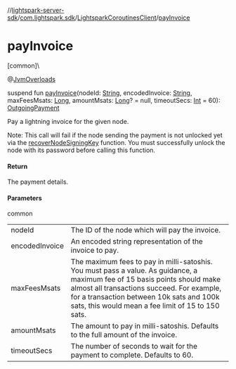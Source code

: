 //[lightspark-server-sdk](../../../index.md)/[com.lightspark.sdk](../index.md)/[LightsparkCoroutinesClient](index.md)/[payInvoice](pay-invoice.md)

# payInvoice

[common]\

@[JvmOverloads](https://kotlinlang.org/api/latest/jvm/stdlib/kotlin.jvm/-jvm-overloads/index.html)

suspend fun [payInvoice](pay-invoice.md)(nodeId: [String](https://kotlinlang.org/api/latest/jvm/stdlib/kotlin/-string/index.html), encodedInvoice: [String](https://kotlinlang.org/api/latest/jvm/stdlib/kotlin/-string/index.html), maxFeesMsats: [Long](https://kotlinlang.org/api/latest/jvm/stdlib/kotlin/-long/index.html), amountMsats: [Long](https://kotlinlang.org/api/latest/jvm/stdlib/kotlin/-long/index.html)? = null, timeoutSecs: [Int](https://kotlinlang.org/api/latest/jvm/stdlib/kotlin/-int/index.html) = 60): [OutgoingPayment](../../com.lightspark.sdk.model/-outgoing-payment/index.md)

Pay a lightning invoice for the given node.

Note: This call will fail if the node sending the payment is not unlocked yet via the [recoverNodeSigningKey](recover-node-signing-key.md) function. You must successfully unlock the node with its password before calling this function.

#### Return

The payment details.

#### Parameters

common

| | |
|---|---|
| nodeId | The ID of the node which will pay the invoice. |
| encodedInvoice | An encoded string representation of the invoice to pay. |
| maxFeesMsats | The maximum fees to pay in milli-satoshis. You must pass a value.     As guidance, a maximum fee of 15 basis points should make almost all transactions succeed. For example,     for a transaction between 10k sats and 100k sats, this would mean a fee limit of 15 to 150 sats. |
| amountMsats | The amount to pay in milli-satoshis. Defaults to the full amount of the invoice. |
| timeoutSecs | The number of seconds to wait for the payment to complete. Defaults to 60. |
